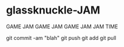 glassknuckle-JAM
================

GAME JAM GAME JAM GAME JAM
JAM TIME

git commit -am "blah"
git push
git add <path>
git pull